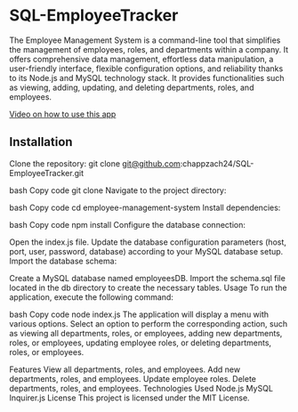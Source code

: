 # SQL-EmployeeTracker

The Employee Management System is a command-line tool that simplifies the management of employees, roles, and departments within a company. It offers comprehensive data management, effortless data manipulation, a user-friendly interface, flexible configuration options, and reliability thanks to its Node.js and MySQL technology stack. It provides functionalities such as viewing, adding, updating, and deleting departments, roles, and employees.

[Video on how to use this app](https://drive.google.com/file/d/1cbSC5qEoN64eYZ2eSvcHGcX2s_j2C2Xs/view?usp=sharing)

## Installation
Clone the repository: git clone git@github.com:chappzach24/SQL-EmployeeTracker.git

bash
Copy code
git clone <repository-url>
Navigate to the project directory:

bash
Copy code
cd employee-management-system
Install dependencies:

bash
Copy code
npm install
Configure the database connection:

Open the index.js file.
Update the database configuration parameters (host, port, user, password, database) according to your MySQL database setup.
Import the database schema:

Create a MySQL database named employeesDB.
Import the schema.sql file located in the db directory to create the necessary tables.
Usage
To run the application, execute the following command:

bash
Copy code
node index.js
The application will display a menu with various options. Select an option to perform the corresponding action, such as viewing all departments, roles, or employees, adding new departments, roles, or employees, updating employee roles, or deleting departments, roles, or employees.

Features
View all departments, roles, and employees.
Add new departments, roles, and employees.
Update employee roles.
Delete departments, roles, and employees.
Technologies Used
Node.js
MySQL
Inquirer.js
License
This project is licensed under the MIT License.
